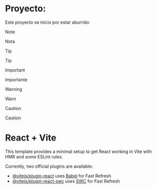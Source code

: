 # Proyecto:
Este proyecto se inicio por estar aburrido

>[!NOTE]
>Nota

>[!TIP]
>Tip

>[!IMPORTANT]
>Importante

>[!WARNING]
>Warn

>[!CAUTION]
>Caution


# React + Vite

This template provides a minimal setup to get React working in Vite with HMR and some ESLint rules.

Currently, two official plugins are available:

- [@vitejs/plugin-react](https://github.com/vitejs/vite-plugin-react/blob/main/packages/plugin-react/README.md) uses [Babel](https://babeljs.io/) for Fast Refresh
- [@vitejs/plugin-react-swc](https://github.com/vitejs/vite-plugin-react-swc) uses [SWC](https://swc.rs/) for Fast Refresh
